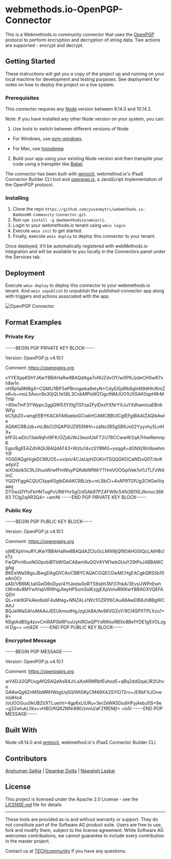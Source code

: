 # webmethods.io-OpenPGP-Connector
This is a Webmethods.io community connector that uses the [OpenPGP](https://www.openpgp.org/) protocol to perform encryption and decryption of string data. Two actions are supported - encrypt and decrypt.

## Getting Started
These instructions will get you a copy of the project up and running on your local machine for development and testing purposes. See deployment for notes on how to deploy the project on a live system.

### Prerequisites
This connector requires any [Node](https://nodejs.org/dist/) version between 8.14.0 and 10.14.2.

Note: If you have installed any other Node version on your system, you can:
1. Use tools to switch between different versions of Node

  - For Windows, use [nvm-windows](https://github.com/coreybutler/nvm-windows#installation--upgrades).
  
  - For Mac, use [homebrew](https://brew.sh/).
2. Build your app using your existing Node version and then transpile your code using a transpiler like [Babel](https://babeljs.io/).

The connector has been built with [wmiocli](https://docs.webmethods.io/integration/developer_guide/connector_builder/#gsc.tab=0), webmethod.io's iPaaS Connector Builder CLI tool and [openpgp.js](https://www.npmjs.com/package/openpgp), a JavaScript implementation of the OpenPGP protocol. 

### Installing
1. Clone the repo `https://github.com/yuvanmytri/webmethods.io-BambooHR-Community-Connector.git`.
2. Run `npm install -g @webmethodsio/wmiocli`.
3. Login to your webmethods.io tenant using `wmio login`.
4. Execute `wmio init` to get started.
5. Finally, execute `wmio deploy` to deploy this connector to your tenant.

Once deployed, it’ll be automatically registered with webMethods.io Integration and will be available to you locally in the Connectors panel under the Services tab.

## Deployment
Execute `wmio deploy` to deploy this connector to your webmethods.io tenant. And `wmio unpublish` to unpublish the published connector app along with triggers and actions associated with the app.

![OpenPGP Connector](https://user-images.githubusercontent.com/16189220/80452564-2cc34e80-8944-11ea-8e81-3ed9ae93ada9.png)

## Format Examples

### Private Key
-----BEGIN PGP PRIVATE KEY BLOCK-----

Version: OpenPGP.js v4.10.1

Comment: https://openpgpjs.org

xYYEXpp6ShYJKwYBBAHaRw8BAQdAga7oNUZdvOY/wXPKJzdeCH0wR7xh8w1n
nHRp1a8M8gX+CQMIJ1BlF5ePBnngwka9etyN+CdyEi5jdRb6gInN9dHh/KmZ
oK+b+moL5Axcn9s30jQLfe56L3CobMPlsW2OgctNMJUO1UXSAK0qpHRrMTfW
+80wTmF3YWppc2ggQW53YXIgTGFza2FyIDxsYXNrYXJuYXdhamlzaEBnbWFp
bC5jb20+wngEEBYKACAFAl6aekoGCwkHCAMCBBUICgIEFgIBAAIZAQIbAwIe
AQAKCRBJzb+mLBbCl2IQAP0UZ955NHn+zaNs2B5gSB9Jo02Yyyxhy5LviHX+
bfFGLwD/c13akRqfvI9FK/OZjdUWJ3exnfJbFT2U78CCwwW2qA7HiwRemnpK
EgorBgEEAZdVAQUBAQdAT43+Wztu14vzSYBMG+ysqg4+dGNXj16n9awhmYlF
YG0DAQgH/gkDCMUO5+uv/pn/4CJaUpHZUKinTSQQGKOCaWDoQ07/dvKwfpVZ
wXOdxIk5C9LOhuxW/wfFmWsyPQKdbNfRtkYTHmVOOGplVek1vt1JTLFzWd/nC
YQQYFggACQUCXpp6SgIbDAAKCRBJzb+mLBbCl+4xAP9TGfUg3CttGw5iqaaq
DT5wzDYfvFkHNTugPcUR6Yhr5gD/d5Ab97PZ4FW9c54N3BfXEJlkmxc36K83
7Clg2qAR3Q4=
=amNl
-----END PGP PRIVATE KEY BLOCK-----

### Public Key
-----BEGIN PGP PUBLIC KEY BLOCK-----

Version: OpenPGP.js v4.10.1

Comment: https://openpgpjs.org

xjMEXpVmuRYJKwYBBAHaRw8BAQdAZClo0cLMW8jQf80AHG0tQcLAtH8cIkTz
FwQPrrii6unNG0pvbiBTbWl0aCA8am9uQGV4YW1wbGUuY29tPsJ4BBAWCgAg
BKEelWa5BgsJBwgDAgQVCAoCBBYCAQACGQECGwMCHgEACgkQRSSb10eAnOCr
pAD/VB6MLtaIiGeiD6oDye/4YtJedw0oRTS9sbh7AFj17nkA/3EvsUWPnEwh
t3Km6v8MYwlVspVRWhgJteyHP5umSsIKzjgEXpVmuRIKKwYBBAGXVQEFAQEH
QL+mk9GFkAko6sbF4uMteg+NNZALs1Wz1OZR1f6CAuABAwEIB8JhBBgWCAAJ
BQJelWa5AhsMAAoJEEUkmodHgJzgUk8A/Av96VGZoY/9CI4SPXTPLXzu1+R+
N5gtAdB5g4zxvCmRAP0bRPxuUyhlROeQPYxRiKkoRBXo8Be1YDE1g5VOLzgH
Dg==
=m8ZK
-----END PGP PUBLIC KEY BLOCK-----

### Encrypted Message
-----BEGIN PGP MESSAGE-----

Version: OpenPGP.js v4.10.1

Comment: https://openpgpjs.org

wV4DJi2QPUvgAfQSAQdAsR4JrLaXoA9MRbfEuhozE+qBq2ddQqaLIR2fJhvo
GA8wQg6ZnMSbMRHWsgUq5QlWtGKyCM49XA2SYlO72rv+JERbFXJOnwmldHo4
/oUOOGuu0kUBZI/XTLuerhI+4gp6xLIURu+3erZeWA5DsdiHFyj4ebJ0S+9e
+g32wtukL5ks+vHBO/KQK2NNr880/znnU/aFZfREMjI=
=ls5I
-----END PGP MESSAGE-----

## Built With
Node v8.14.0 and [wmiocli](https://docs.webmethods.io/integration/developer_guide/connector_builder/#gsc.tab=0), webmethod.io's iPaaS Connector Builder CLI.

## Contributors
[Anshuman Saikia](https://github.com/anshu96788) |
[Dipankar Dutta](https://github.com/DipankarDDUT) |
[Nawajish Laskar](https://github.com/Nawajish)

## License
This project is licensed under the Apache 2.0 License - see the [LICENSE.md](https://github.com/SoftwareAG/webmethods-microservicesruntime-samples/blob/master/LICENSE) file for details

______________________
These tools are provided as-is and without warranty or support. They do not constitute part of the Software AG product suite. Users are free to use, fork and modify them, subject to the license agreement. While Software AG welcomes contributions, we cannot guarantee to include every contribution in the master project.

Contact us at [TECHcommunity](mailto:technologycommunity@softwareag.com?subject=Github/SoftwareAG) if you have any questions.
